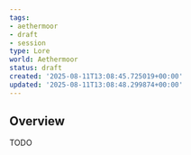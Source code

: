 ```yaml
---
tags:
- aethermoor
- draft
- session
type: Lore
world: Aethermoor
status: draft
created: '2025-08-11T13:08:45.725019+00:00'
updated: '2025-08-11T13:08:48.299874+00:00'
---
```



## Overview

TODO

